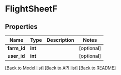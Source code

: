 # FlightSheetF

## Properties
Name | Type | Description | Notes
------------ | ------------- | ------------- | -------------
**farm_id** | **int** |  | [optional] 
**user_id** | **int** |  | [optional] 

[[Back to Model list]](../README.md#documentation-for-models) [[Back to API list]](../README.md#documentation-for-api-endpoints) [[Back to README]](../README.md)



